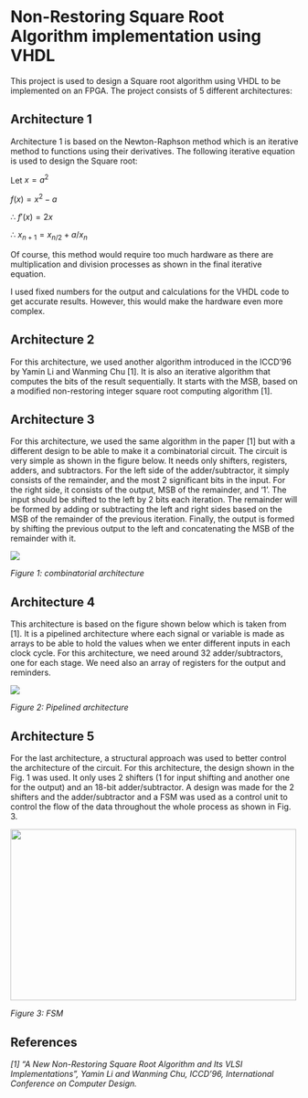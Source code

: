 # Non-Restoring Square Root Algorithm implementation using VHDL
This project is used to design a Square root algorithm using VHDL to be implemented on an FPGA. The project consists of 5 different architectures:

## Architecture 1
Architecture 1 is based on the Newton-Raphson method which is an iterative method to functions using their derivatives. The following iterative equation is used to design the Square root:

Let $x = a^2$

$f(x) = x^2 - a$

&there4; $f'(x) = 2x$

&there4; $x_{n+1} = x_{n/2} + a/x_{n}$

Of course, this method would require too much hardware as there are multiplication and division  processes as shown in the final iterative equation.

I used fixed numbers for the output and calculations for the VHDL code to get accurate results. However, this would make the hardware even more complex.

## Architecture 2
For this architecture, we used another algorithm introduced in the ICCD’96 by Yamin Li and Wanming Chu [1]. It is also an iterative algorithm that computes the bits of the result sequentially. It starts with the MSB, based on a modified non-restoring integer square root computing algorithm [1].

## Architecture 3
For this architecture, we used the same algorithm in the paper [1] but with a different design 
to be able to make it a combinatorial circuit. The circuit is very simple as shown in the figure below. It
needs only shifters, registers, adders, and subtractors. For the left side of the adder/subtractor, it 
simply consists of the remainder, and the most 2 significant bits in the input. For the right side, it 
consists of the output, MSB of the remainder, and ‘1’. The input should be shifted to the left by 2 
bits each iteration. The remainder will be formed by adding or subtracting the left and right 
sides based on the MSB of the remainder of the previous iteration. Finally, the output is formed 
by shifting the previous output to the left and concatenating the MSB of the remainder with it.

<p>
   <img src="https://github.com/petergad14/Non-Restoring-Square-Root-Algorithm/assets/139645814/860cab6d-e318-4c84-9c8e-a407d92f7c45">

  <em align="center">Figure 1: combinatorial architecture</em>
</p>

## Architecture 4
This architecture is based on the figure shown below which is taken from [1]. It is a pipelined architecture where  each signal or 
variable is made as arrays to be able to hold the values when we enter different inputs in each 
clock cycle. For this architecture, we need around 32 adder/subtractors, one for each stage. We 
need also an array of registers for the output and reminders.

<p>
   <img src="https://github.com/petergad14/Non-Restoring-Square-Root-Algorithm/assets/139645814/f6c5568b-65d0-4a4c-96c8-984c9c366fb3">
  
  <em align="center">Figure 2: Pipelined architecture</em>
</p>

## Architecture 5
For the last architecture, a structural approach was used to better control the architecture of the 
circuit. For this architecture, the design shown in the Fig. 1 was used. It only uses 2 shifters (1 
for input shifting and another one for the output) and an 18-bit adder/subtractor. A design was 
made for the 2 shifters and the adder/subtractor and a FSM was used as a control unit to control 
the flow of the data throughout the whole process as shown in Fig. 3.

<p>
   <img src="https://github.com/petergad14/Non-Restoring-Square-Root-Algorithm/assets/139645814/41a0ba0f-dc68-465c-b4c6-b697687ca246" width="500" height="300">
  
  <em align="center">Figure 3: FSM</em>
</p>

## References
_[1] “A New Non-Restoring Square Root Algorithm and Its VLSI Implementations”, Yamin Li 
and Wanming Chu, ICCD’96, International Conference on Computer Design._
